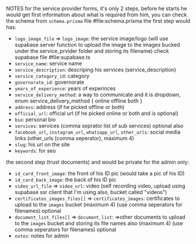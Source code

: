NOTES for the service provider forms,
it's only 2 steps,
before he starts he would get first information about what is required from him,
you can check the schema from `schema.prisma` file #file:schema.prisma
the first step would has:

- `logo_image_file` => `logo_image`: the service image/logo (will use supabase server function to upload the image to the images bucked under the service_prvider folder and storing its filename) check supabase file #file:supabase.ts
- `service_name`: service name
- `service_description`: descriping his services (service_description)
- `service_category_id`: category
- `governorate_id`: governorate
- `years_of_experience`: years of experinces
- `service_delivery_method`: a way to communicate and it is dropdown,
  enum service_delivery_method {
  online
  offline
  both
  }
- `address`: address (if he picked offline or both)
- `official_url`: official url (if he picked online or both and is optional)
- `bio`: personal bio
- `services`: services (comma seprator list of sub services) optional also
- `facebook_url`, `instagram_url`, `whatsapp_url`, `other_urls`: social media links (other_urls (comma seperator), maximum 4)
- `slug`: his url on the site
- `keywords`: for seo

the second step (trust documents) and would be private for the admin only:

- `id_card_front_image`: the front of his ID pic (would take a pic of his ID)
- `id_card_back_image`: the back of his ID pic
- `video_url_file` => `video_url`: video (self recording video, upload using supabase ssr client that I'm using also, bucket called "videos")
- `certificates_images_files[]` => `certificates_images`: certificates to upload to the `images` bucket (maximum 4) (use comma seperators for filenames) optional
- `document_list_files[]` => `document_list`: =>other documents to upload to the `images` bucket and storing its file names also (maximum 4) (use comma seperators for filenames) optional
- `notes`: notes for admin
